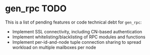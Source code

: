 # gen_rpc TODO

This is a list of pending features or code technical debt for `gen_rpc`:

- Implement SSL connectivity, including CN-based authentication
- Implement whitelisting/blacklisting of RPC modules and functions
- Implement per-id-and-node tuple connection sharing to spread workload on multiple mailboxes per node